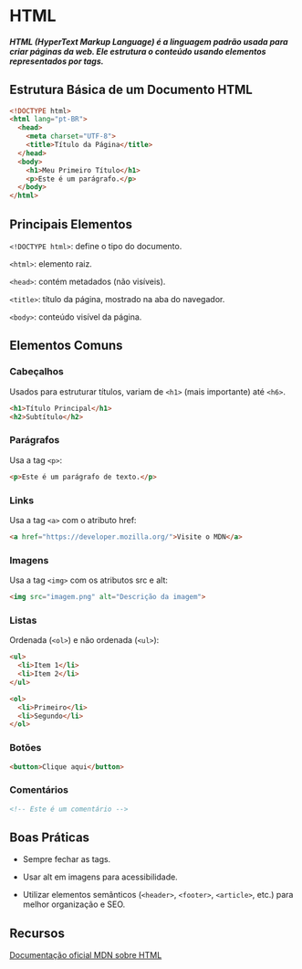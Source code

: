 # HTML 

##### HTML (HyperText Markup Language) é a linguagem padrão usada para criar páginas da web. Ele estrutura o conteúdo usando elementos representados por tags.

## Estrutura Básica de um Documento HTML

```html
<!DOCTYPE html>
<html lang="pt-BR">
  <head>
    <meta charset="UTF-8">
    <title>Título da Página</title>
  </head>
  <body>
    <h1>Meu Primeiro Título</h1>
    <p>Este é um parágrafo.</p>
  </body>
</html>
```

## Principais Elementos

`<!DOCTYPE html>`: define o tipo do documento.

`<html>`: elemento raiz.

`<head>`: contém metadados (não visíveis).

`<title>`: título da página, mostrado na aba do navegador.

`<body>`: conteúdo visível da página.

## Elementos Comuns

### Cabeçalhos
Usados para estruturar títulos, variam de `<h1>` (mais importante) até `<h6>`.

```html
<h1>Título Principal</h1>
<h2>Subtítulo</h2>
```

### Parágrafos

Usa a tag `<p>`:

```html
<p>Este é um parágrafo de texto.</p>
```

### Links

Usa a tag `<a>` com o atributo href:

```html
<a href="https://developer.mozilla.org/">Visite o MDN</a>
```

### Imagens

Usa a tag `<img>` com os atributos src e alt:

```html
<img src="imagem.png" alt="Descrição da imagem">
```

### Listas

Ordenada (`<ol>`) e não ordenada (`<ul>`):

```html
<ul>
  <li>Item 1</li>
  <li>Item 2</li>
</ul>

<ol>
  <li>Primeiro</li>
  <li>Segundo</li>
</ol>
```

### Botões

```html
<button>Clique aqui</button>
```

### Comentários

```html
<!-- Este é um comentário -->
 ```

## Boas Práticas

- Sempre fechar as tags.

- Usar alt em imagens para acessibilidade.

- Utilizar elementos semânticos (`<header>`, `<footer>`, `<article>`, etc.) para melhor organização e SEO.

## Recursos

[Documentação oficial MDN sobre HTML](https://developer.mozilla.org/en-US/docs/Web/HTML)